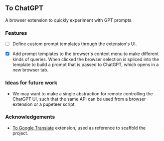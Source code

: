 ## To ChatGPT

A browser extension to quickly experiment with GPT prompts.

### Features

- [ ] Define custom prompt templates through the extension's UI.
- [x] Add prompt templates to the browser's context menu to make different kinds
  of queries. When clicked the browser selection is spliced into the template to
  build a prompt that is passed to ChatGPT, which opens in a new browser tab.


### Ideas for future work

- We may want to make a single abstraction for remote controlling the ChatGPT UI,
  such that the same API can be used from a browser extension or a pupeteer script.


### Acknowledgements

- [To Google Translate](https://github.com/itsecurityco/to-google-translate)
  extension, used as reference to scaffold the project.
